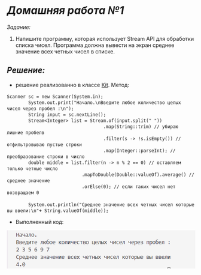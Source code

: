 # _Домашняя работа №1_
_Задание:_

1. Напишите программу, которая использует Stream API для обработки списка чисел. Программа должна вывести на экран среднее значение всех четных чисел в списке.
## _Решение:_
* решение реализованно в классе [Kit](). Метод:

```
Scanner sc = new Scanner(System.in);          
        System.out.print("Начало.\nВведите любое количество целых чисел через пробел :\n");
        String input = sc.nextLine();
        Stream<Integer> list = Stream.of(input.split(" ")) 
                                    .map(String::trim) // убираю лишние пробелв
                                    .filter(s -> !s.isEmpty()) // отфильтровываю пустые строки
                                    .map(Integer::parseInt); // преобразование строки в число
        double middle = list.filter(n -> n % 2 == 0) // оставляем только четные число
                            .mapToDouble(Double::valueOf).average() // среднее значение
                            .orElse(0); // если таких чисел нет возвращаем 0

        System.out.println("Среднее значение всех четных чисел которые вы ввели:\n"+ String.valueOf(middle));
```
* Выполненный код:

![картинка с выполненным кодом](img1.png)
